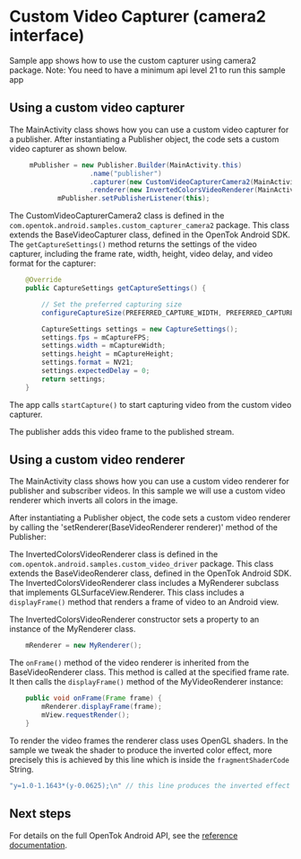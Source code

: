 # Custom Video Capturer (camera2 interface)
Sample app shows how to use the custom capturer using camera2 package. 
Note: You need to have a minimum api level 21 to run this sample app

## Using a custom video capturer

The MainActivity class shows how you can use a custom video capturer for a publisher. After
instantiating a Publisher object, the code sets a custom video capturer as shown below.

```java
     mPublisher = new Publisher.Builder(MainActivity.this)
                    .name("publisher")
                    .capturer(new CustomVideoCapturerCamera2(MainActivity.this, Publisher.CameraCaptureResolution.MEDIUM,                           Publisher.CameraCaptureFrameRate.FPS_30))
                    .renderer(new InvertedColorsVideoRenderer(MainActivity.this)).build();
            mPublisher.setPublisherListener(this);
```

The CustomVideoCapturerCamera2 class is defined in the `com.opentok.android.samples.custom_capturer_camera2` package.
This class extends the BaseVideoCapturer class, defined in the OpenTok Android SDK.
The `getCaptureSettings()` method returns the settings of the video capturer, including the frame
rate, width, height, video delay, and video format for the capturer:

```java
    @Override
    public CaptureSettings getCaptureSettings() {

        // Set the preferred capturing size
        configureCaptureSize(PREFERRED_CAPTURE_WIDTH, PREFERRED_CAPTURE_HEIGHT);

        CaptureSettings settings = new CaptureSettings();
        settings.fps = mCaptureFPS;
        settings.width = mCaptureWidth;
        settings.height = mCaptureHeight;
        settings.format = NV21;
        settings.expectedDelay = 0;
        return settings;
    }
```

The app calls `startCapture()` to start capturing video from the custom video capturer.

The publisher adds this video frame to the published stream.

## Using a custom video renderer

The MainActivity class shows how you can use a custom video renderer for publisher and
subscriber videos. In this sample we will use a custom video renderer which inverts all colors
in the image.

After instantiating a Publisher object, the code sets a custom video renderer by calling the 'setRenderer(BaseVideoRenderer renderer)' method of the Publisher:

The InvertedColorsVideoRenderer class is defined in the `com.opentok.android.samples.custom_video_driver`
package. This class extends the BaseVideoRenderer class, defined in the OpenTok Android SDK.
The InvertedColorsVideoRenderer class includes a MyRenderer subclass that implements GLSurfaceView.Renderer.
This class includes a `displayFrame()` method that renders a frame of video to an Android view.

The InvertedColorsVideoRenderer constructor sets a property to an instance of the MyRenderer class.

```java
    mRenderer = new MyRenderer();
```

The `onFrame()` method of the video renderer is inherited from the BaseVideoRenderer class.
This method is called at the specified frame rate. It then calls the `displayFrame()` method of
the MyVideoRenderer instance:

```java
    public void onFrame(Frame frame) {
        mRenderer.displayFrame(frame);
        mView.requestRender();
    }
```

To render the video frames the renderer class uses OpenGL shaders. In the sample we tweak the
shader to produce the inverted color effect, more precisely this is achieved by this line which is
inside the `fragmentShaderCode` String.

```java
"y=1.0-1.1643*(y-0.0625);\n" // this line produces the inverted effect
```

## Next steps

For details on the full OpenTok Android API, see the [reference
documentation](https://tokbox.com/opentok/libraries/client/android/reference/index.html).
